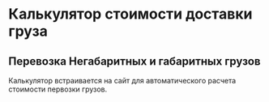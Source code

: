 # Калькулятор стоимости доставки груза

## Перевозка Негабаритных и габаритных грузов

Калькулятор встраивается на сайт для автоматического расчета стоимости первозки грузов.
